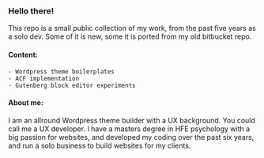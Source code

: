 ### Hello there!

This repo is a small public collection of my work, from the past five years as a solo dev.
Some of it is new, some it is ported from my old bitbucket repo.

#### Content:
```
- Wordpress theme boilerplates
- ACF implementation
- Gutenberg block editor experiments
```
#### About me:
I am an allround Wordpress theme builder with a UX background. You could call me a UX developer.
I have a masters degree in HFE psychology with a big passion for websites, and developed my coding over the past six years, and run a solo business to build websites for my clients.

<!--
**Humanify-nl/humanify-nl** is a ✨ _special_ ✨ repository because its `README.md` (this file) appears on your GitHub profile.

Here are some ideas to get you started:

- 🔭 I’m currently working on ...
- 🌱 I’m currently learning ...
- 👯 I’m looking to collaborate on ...
- 🤔 I’m looking for help with ...
- 💬 Ask me about ...
- 📫 How to reach me: ...
- 😄 Pronouns: ...
- ⚡ Fun fact: ...
-->
